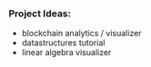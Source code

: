 ### Project Ideas:
* blockchain analytics / visualizer
* datastructures tutorial
* linear algebra visualizer